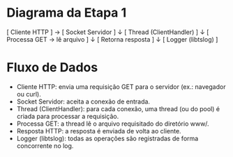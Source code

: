 # Diagrama da Etapa 1

[ Cliente HTTP ]  →  [ Socket Servidor ]
                          ↓
                 [ Thread (ClientHandler) ]
                          ↓
              [ Processa GET → lê arquivo ]
                          ↓
                    [ Retorna resposta ]
                          ↓
                  [ Logger (libtslog) ]

# Fluxo de Dados

   - Cliente HTTP: envia uma requisição GET para o servidor (ex.: navegador ou curl).
   - Socket Servidor: aceita a conexão de entrada.
   - Thread (ClientHandler): para cada conexão, uma thread (ou do pool) é criada para processar a requisição.
   - Processa GET: a thread lê o arquivo requisitado do diretório www/.
   - Resposta HTTP: a resposta é enviada de volta ao cliente.
   - Logger (libtslog): todas as operações são registradas de forma concorrente no log. 
